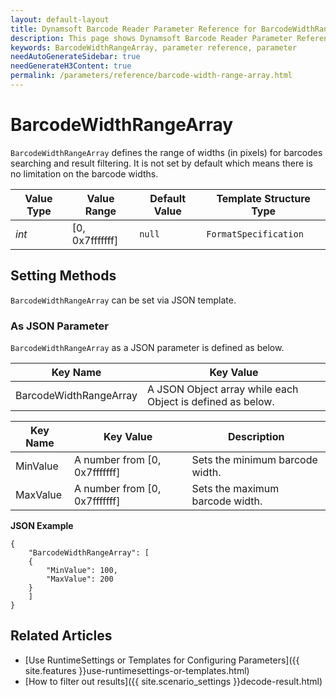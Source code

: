 ```yaml
---
layout: default-layout
title: Dynamsoft Barcode Reader Parameter Reference for BarcodeWidthRangeArray
description: This page shows Dynamsoft Barcode Reader Parameter Reference for BarcodeWidthRangeArray.
keywords: BarcodeWidthRangeArray, parameter reference, parameter
needAutoGenerateSidebar: true
needGenerateH3Content: true
permalink: /parameters/reference/barcode-width-range-array.html
---
```



# BarcodeWidthRangeArray 

`BarcodeWidthRangeArray` defines the range of widths (in pixels) for barcodes searching and result filtering. It is not set by default which means there is no limitation on the barcode widths.

| Value Type | Value Range | Default Value | Template Structure Type |
| ---------- | ----------- | ------------- | ----------------------- |
| *int* | [0, 0x7fffffff] | `null` | `FormatSpecification` |

## Setting Methods
`BarcodeWidthRangeArray` can be set via JSON template.

### As JSON Parameter
`BarcodeWidthRangeArray` as a JSON parameter is defined as below.   

| Key Name | Key Value |
| -------- | --------- |
| BarcodeWidthRangeArray | A JSON Object array while each Object is defined as below. |

| Key Name | Key Value | Description |
| -------- | --------- | ----------- |
| MinValue | A number from [0, 0x7fffffff] | Sets the minimum barcode width.  |
| MaxValue | A number from [0, 0x7fffffff] | Sets the maximum barcode width. |


**JSON Example**   
```
{
    "BarcodeWidthRangeArray": [
    {
        "MinValue": 100,
        "MaxValue": 200
    }
    ]
}
```


<!--
## Impacts on Performance
### Speed
Enabling `BarcodeWidthRangeArray` for filtering may speed up the process.

### Read Rate
Enabling `BarcodeWidthRangeArray` to filter out results may reduce the Read Rate. 

### Accuracy
Enabling `BarcodeWidthRangeArray` to filter out results may improve the Accuracy.

-->
## Related Articles
- [Use RuntimeSettings or Templates for Configuring Parameters]({{ site.features }}use-runtimesettings-or-templates.html)
- [How to filter out results]({{ site.scenario_settings }}decode-result.html)
